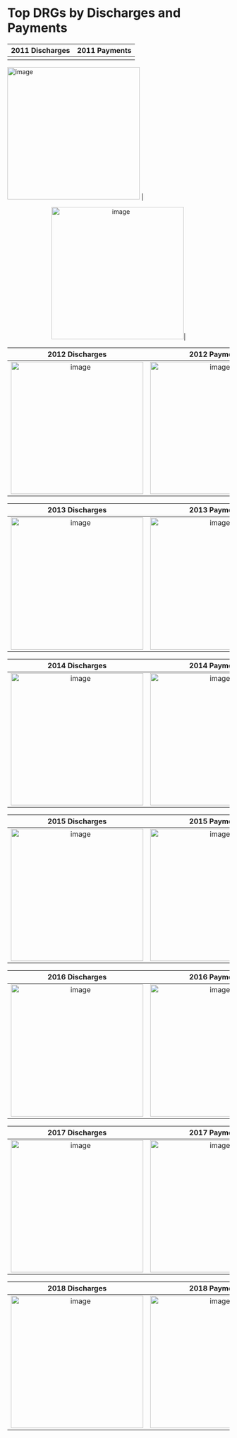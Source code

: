 # Top DRGs by Discharges and Payments



2011 Discharges            |  2011 Payments
:-------------------------:|:-------------------------:|  
|<div style="text-align: center;">
<IMG SRC="https://michaelvigoda.com/Dir_Plot_Top_DRGs/Top DRGs SVGs/2011 Top DRGs - 
by Discharges.svg"  width="300" height="300" ALT="image"> | 
<div style="text-align: center;"><IMG SRC="https://michaelvigoda.com/Dir_Plot_Top_DRGs/Top DRGs SVGs/2011 Top DRGs - by Payments.svg"  width="300" height="300" ALT="image">|

2012 Discharges            |  2012 Payments |
:-------------------------:|:-------------------------:|  
|<div style="text-align: center;"> <IMG SRC="https://michaelvigoda.com/Dir_Plot_Top_DRGs/Top DRGs SVGs/2012 Top DRGs - by Discharges.svg"  width="300" height="300" ALT="image"> | <div style="text-align: center;"><IMG SRC="https://michaelvigoda.com/Dir_Plot_Top_DRGs/Top DRGs SVGs/2012 Top DRGs - by Payments.svg"  width="300" height="300" ALT="image">|

2013 Discharges            |  2013 Payments
:-------------------------:|:-------------------------:
|<div style="text-align: center;"> <IMG SRC="https://michaelvigoda.com/Dir_Plot_Top_DRGs/Top DRGs SVGs/2013 Top DRGs - by Discharges.svg"  width="300" height="300" ALT="image"> | <div style="text-align: center;"><IMG SRC="https://michaelvigoda.com/Dir_Plot_Top_DRGs/Top DRGs SVGs/2013 Top DRGs - by Payments.svg"  width="300" height="300" ALT="image">|

2014 Discharges            |  2014 Payments
:-------------------------:|:-------------------------:
|<div style="text-align: center;"> <IMG SRC="https://michaelvigoda.com/Dir_Plot_Top_DRGs/Top DRGs SVGs/2014 Top DRGs - by Discharges.svg"  width="300" height="300" ALT="image"> | <div style="text-align: center;"><IMG SRC="https://michaelvigoda.com/Dir_Plot_Top_DRGs/Top DRGs SVGs/2014 Top DRGs - by Payments.svg"  width="300" height="300" ALT="image">|

2015 Discharges            |  2015 Payments
:-------------------------:|:-------------------------:
|<div style="text-align: center;"> <IMG SRC="https://michaelvigoda.com/Dir_Plot_Top_DRGs/Top DRGs SVGs/2015 Top DRGs - by Discharges.svg"  width="300" height="300" ALT="image"> | <div style="text-align: center;"><IMG SRC="https://michaelvigoda.com/Dir_Plot_Top_DRGs/Top DRGs SVGs/2015 Top DRGs - by Payments.svg"  width="300" height="300" ALT="image">|

2016 Discharges            |  2016 Payments
:-------------------------:|:-------------------------:
|<div style="text-align: center;"> <IMG SRC="https://michaelvigoda.com/Dir_Plot_Top_DRGs/Top DRGs SVGs/2016 Top DRGs - by Discharges.svg"  width="300" height="300" ALT="image"> | <div style="text-align: center;"><IMG SRC="https://michaelvigoda.com/Dir_Plot_Top_DRGs/Top DRGs SVGs/2016 Top DRGs - by Payments.svg"  width="300" height="300" ALT="image">|

2017 Discharges            |  2017 Payments
:-------------------------:|:-------------------------:
|<div style="text-align: center;"> <IMG SRC="https://michaelvigoda.com/Dir_Plot_Top_DRGs/Top DRGs SVGs/2017 Top DRGs - by Discharges.svg"  width="300" height="300" ALT="image"> | <div style="text-align: center;"><IMG SRC="https://michaelvigoda.com/Dir_Plot_Top_DRGs/Top DRGs SVGs/2017 Top DRGs - by Payments.svg"  width="300" height="300" ALT="image">|

2018 Discharges            |  2018 Payments
:-------------------------:|:-------------------------:
|<div style="text-align: center;"> <IMG SRC="https://michaelvigoda.com/Dir_Plot_Top_DRGs/Top DRGs SVGs/2018 Top DRGs - by Discharges.svg"  width="300" height="300" ALT="image"> | <div style="text-align: center;"><IMG SRC="https://michaelvigoda.com/Dir_Plot_Top_DRGs/Top DRGs SVGs/2018 Top DRGs - by Payments.svg"  width="300" height="300" ALT="image">|

